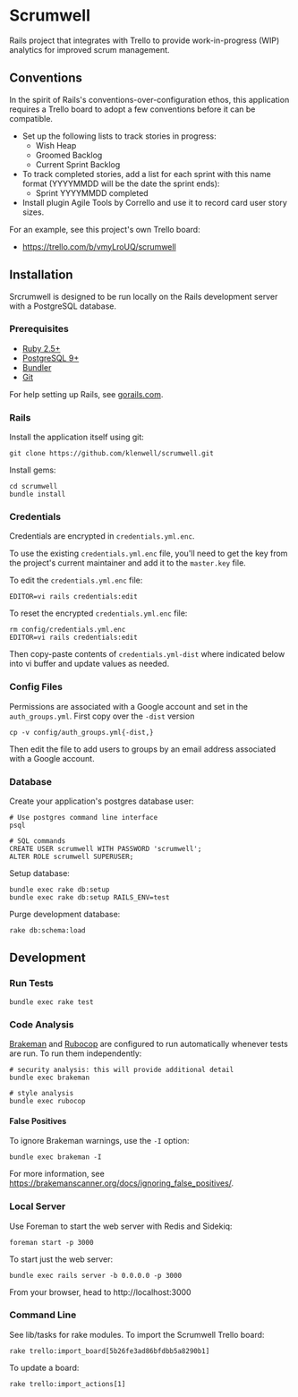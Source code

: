 # Scrumwell

Rails project that integrates with Trello to provide work-in-progress (WIP) analytics for improved scrum management.


## Conventions

In the spirit of Rails's conventions-over-configuration ethos, this application requires a Trello board to adopt a few conventions before it can be compatible.

- Set up the following lists to track stories in progress:
  - Wish Heap
  - Groomed Backlog
  - Current Sprint Backlog
- To track completed stories, add a list for each sprint with this name format (YYYYMMDD will be the date the sprint ends):
  - Sprint YYYYMMDD completed
- Install plugin Agile Tools by Corrello and use it to record card user story sizes.

For an example, see this project's own Trello board:

- https://trello.com/b/vmyLroUQ/scrumwell


## Installation

Srcrumwell is designed to be run locally on the Rails development server with a PostgreSQL database.

### Prerequisites

- [Ruby 2.5+](https://www.ruby-lang.org/en/downloads/)
- [PostgreSQL 9+](http://www.postgresql.org/)
- [Bundler](http://bundler.io/)
- [Git](http://git-scm.com/)

For help setting up Rails, see [gorails.com](https://gorails.com/setup/).

### Rails

Install the application itself using git:

    git clone https://github.com/klenwell/scrumwell.git

Install gems:

    cd scrumwell
    bundle install

### Credentials

Credentials are encrypted in `credentials.yml.enc`.

To use the existing `credentials.yml.enc` file, you'll need to get the key from the project's current maintainer and add it to the `master.key` file.

To edit the `credentials.yml.enc` file:

    EDITOR=vi rails credentials:edit

To reset the encrypted `credentials.yml.enc` file:

    rm config/credentials.yml.enc
    EDITOR=vi rails credentials:edit

Then copy-paste contents of `credentials.yml-dist` where indicated below into vi buffer and update values as needed.

### Config Files

Permissions are associated with a Google account and set in the `auth_groups.yml`. First copy over the `-dist` version

    cp -v config/auth_groups.yml{-dist,}

Then edit the file to add users to groups by an email address associated with a Google account.

### Database

Create your application's postgres database user:

    # Use postgres command line interface
    psql

    # SQL commands
    CREATE USER scrumwell WITH PASSWORD 'scrumwell';
    ALTER ROLE scrumwell SUPERUSER;

Setup database:

    bundle exec rake db:setup
    bundle exec rake db:setup RAILS_ENV=test

Purge development database:

    rake db:schema:load


## Development

### Run Tests

    bundle exec rake test

### Code Analysis
[Brakeman](https://github.com/presidentbeef/brakeman) and [Rubocop](https://github.com/bbatsov/rubocop) are configured to run automatically whenever tests are run. To run them independently:

```
# security analysis: this will provide additional detail
bundle exec brakeman

# style analysis
bundle exec rubocop
```

#### False Positives

To ignore Brakeman warnings, use the `-I` option:

    bundle exec brakeman -I

For more information, see https://brakemanscanner.org/docs/ignoring_false_positives/.

### Local Server

Use Foreman to start the web server with Redis and Sidekiq:

    foreman start -p 3000

To start just the web server:

    bundle exec rails server -b 0.0.0.0 -p 3000

From your browser, head to http://localhost:3000

### Command Line

See lib/tasks for rake modules. To import the Scrumwell Trello board:

    rake trello:import_board[5b26fe3ad86bfdbb5a8290b1]

To update a board:

    rake trello:import_actions[1]
